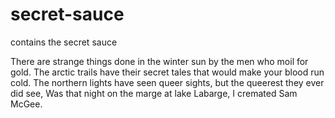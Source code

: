 # secret-sauce
contains the secret sauce

There are strange things done in the winter sun by the men who moil for gold.
The arctic trails have their secret tales that would make your blood run cold.
The northern lights have seen queer sights, but the queerest they ever did see,
Was that night on the marge at lake Labarge, I cremated Sam McGee.
